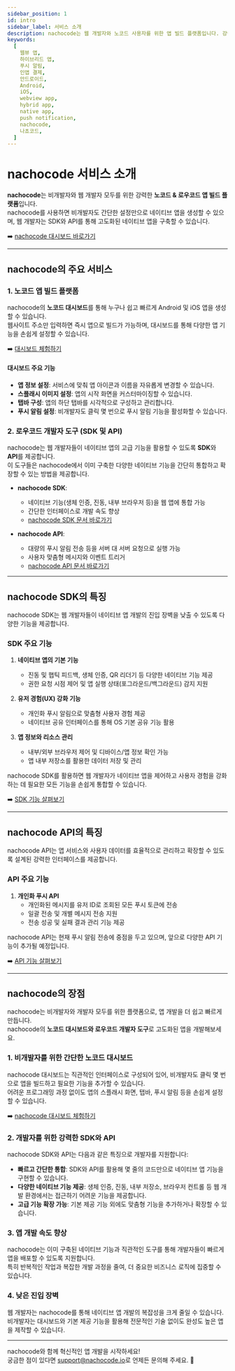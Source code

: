 ```yaml
---
sidebar_position: 1
id: intro
sidebar_label: 서비스 소개
description: nachocode는 웹 개발자와 노코드 사용자를 위한 앱 빌드 플랫폼입니다. 강력한 SDK와 API 개발자 도구를 통해 푸시 알림, 인증, QR 스캐너 디바이스 제어 등 고급 네이티브 기능을 손쉽게 구현하여, 혁신적인 네이티브 앱 개발을 실현할 수 있습니다.
keywords:
  [
    웹뷰 앱,
    하이브리드 앱,
    푸시 알림,
    인앱 결제,
    안드로이드,
    Android,
    iOS,
    webview app,
    hybrid app,
    native app,
    push notification,
    nachocode,
    나쵸코드,
  ]
---
```


# nachocode 서비스 소개

**nachocode**는 비개발자와 웹 개발자 모두를 위한 강력한 **노코드 & 로우코드 앱 빌드 플랫폼**입니다.  
nachocode를 사용하면 비개발자도 간단한 설정만으로 네이티브 앱을 생성할 수 있으며, 웹 개발자는 SDK와 API를 통해 고도화된 네이티브 앱을 구축할 수 있습니다.

➡️ [nachocode 대시보드 바로가기](https://nachocode.io)

---

## nachocode의 주요 서비스

### 1. **노코드 앱 빌드 플랫폼**

nachocode의 **노코드 대시보드**를 통해 누구나 쉽고 빠르게 Android 및 iOS 앱을 생성할 수 있습니다.  
웹사이트 주소만 입력하면 즉시 앱으로 빌드가 가능하며, 대시보드를 통해 다양한 앱 기능을 손쉽게 설정할 수 있습니다.

➡️ [대시보드 체험하기](https://nachocode.io)

#### **대시보드 주요 기능**

- **앱 정보 설정**: 서비스에 맞춰 앱 아이콘과 이름을 자유롭게 변경할 수 있습니다.
- **스플래시 이미지 설정**: 앱의 시작 화면을 커스터마이징할 수 있습니다.
- **탭바 구성**: 앱의 하단 탭바를 시각적으로 구성하고 관리합니다.
- **푸시 알림 설정**: 비개발자도 클릭 몇 번으로 푸시 알림 기능을 활성화할 수 있습니다.

### 2. **로우코드 개발자 도구 (SDK 및 API)**

nachocode는 웹 개발자들이 네이티브 앱의 고급 기능을 활용할 수 있도록 **SDK**와 **API**를 제공합니다.  
이 도구들은 nachocode에서 이미 구축한 다양한 네이티브 기능을 간단히 통합하고 확장할 수 있는 방법을 제공합니다.

- **nachocode SDK**:

  - 네이티브 기능(생체 인증, 진동, 내부 브라우저 등)을 웹 앱에 통합 가능
  - 간단한 인터페이스로 개발 속도 향상
  - [nachocode SDK 문서 바로가기](./sdk/intro.md)

- **nachocode API**:
  - 대량의 푸시 알림 전송 등을 서버 대 서버 요청으로 실행 가능
  - 사용자 맞춤형 메시지와 이벤트 트리거
  - [nachocode API 문서 바로가기](./api/intro.md)

---

## nachocode SDK의 특징

nachocode SDK는 웹 개발자들이 네이티브 앱 개발의 진입 장벽을 낮출 수 있도록 다양한 기능을 제공합니다.

### **SDK 주요 기능**

1. **네이티브 앱의 기본 기능**

   - 진동 및 햅틱 피드백, 생체 인증, QR 리더기 등 다양한 네이티브 기능 제공
   - 권한 요청 시점 제어 및 앱 실행 상태(포그라운드/백그라운드) 감지 지원

2. **유저 경험(UX) 강화 기능**

   - 개인화 푸시 알림으로 맞춤형 사용자 경험 제공
   - 네이티브 공유 인터페이스를 통해 OS 기본 공유 기능 활용

3. **앱 정보와 리소스 관리**
   - 내부/외부 브라우저 제어 및 디바이스/앱 정보 확인 가능
   - 앱 내부 저장소를 활용한 데이터 저장 및 관리

nachocode SDK를 활용하면 웹 개발자가 네이티브 앱을 제어하고 사용자 경험을 강화하는 데 필요한 모든 기능을 손쉽게 통합할 수 있습니다.

➡️ [SDK 기능 살펴보기](./sdk/intro.md)

---

## nachocode API의 특징

nachocode API는 앱 서비스와 사용자 데이터를 효율적으로 관리하고 확장할 수 있도록 설계된 강력한 인터페이스를 제공합니다.

### **API 주요 기능**

1. **개인화 푸시 API**
   - 개인화된 메시지를 유저 ID로 조회된 모든 푸시 토큰에 전송
   - 일괄 전송 및 개별 메시지 전송 지원
   - 전송 성공 및 실패 결과 관리 기능 제공

nachocode API는 현재 푸시 알림 전송에 중점을 두고 있으며, 앞으로 다양한 API 기능이 추가될 예정입니다.

➡️ [API 기능 살펴보기](./api/intro.md)

---

## nachocode의 장점

nachocode는 비개발자와 개발자 모두를 위한 플랫폼으로, 앱 개발을 더 쉽고 빠르게 만듭니다.  
nachocode의 **노코드 대시보드와 로우코드 개발자 도구**로 고도화된 앱을 개발해보세요.

### 1. **비개발자를 위한 간단한 노코드 대시보드**

nachocode 대시보드는 직관적인 인터페이스로 구성되어 있어, 비개발자도 클릭 몇 번으로 앱을 빌드하고 필요한 기능을 추가할 수 있습니다.  
어려운 프로그래밍 과정 없이도 앱의 스플래시 화면, 탭바, 푸시 알림 등을 손쉽게 설정할 수 있습니다.

➡️ [nachocode 대시보드 체험하기](https://nachocode.io)

### 2. **개발자를 위한 강력한 SDK와 API**

nachocode SDK와 API는 다음과 같은 특징으로 개발자를 지원합니다:

- **빠르고 간단한 통합**: SDK와 API를 활용해 몇 줄의 코드만으로 네이티브 앱 기능을 구현할 수 있습니다.
- **다양한 네이티브 기능 제공**: 생체 인증, 진동, 내부 저장소, 브라우저 컨트롤 등 웹 개발 환경에서는 접근하기 어려운 기능을 제공합니다.
- **고급 기능 확장 가능**: 기본 제공 기능 외에도 맞춤형 기능을 추가하거나 확장할 수 있습니다.

### 3. **앱 개발 속도 향상**

nachocode는 이미 구축된 네이티브 기능과 직관적인 도구를 통해 개발자들이 빠르게 앱을 배포할 수 있도록 지원합니다.  
특히 반복적인 작업과 복잡한 개발 과정을 줄여, 더 중요한 비즈니스 로직에 집중할 수 있습니다.

### 4. **낮은 진입 장벽**

웹 개발자는 nachocode를 통해 네이티브 앱 개발의 복잡성을 크게 줄일 수 있습니다.  
비개발자는 대시보드와 기본 제공 기능을 활용해 전문적인 기술 없이도 완성도 높은 앱을 제작할 수 있습니다.

---

nachocode와 함께 혁신적인 앱 개발을 시작하세요!  
궁금한 점이 있다면 [support@nachocode.io](mailto:support@nachocode.io)로 언제든 문의해 주세요. 🚀
